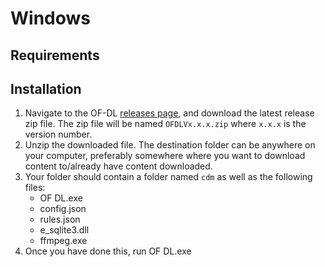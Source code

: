 ﻿---
sidebar_position: 1
---

# Windows

## Requirements

## Installation

1. Navigate to the OF-DL [releases page](https://github.com/sim0n00ps/OF-DL/releases), and download the latest release zip file. The zip file will be named `OFDLVx.x.x.zip` where `x.x.x` is the version number.
2. Unzip the downloaded file. The destination folder can be anywhere on your computer, preferably somewhere where you want to download content to/already have content downloaded.
3. Your folder should contain a folder named `cdm` as well as the following files:
   - OF DL.exe
   - config.json
   - rules.json
   - e_sqlite3.dll
   - ffmpeg.exe
4. Once you have done this, run OF DL.exe
